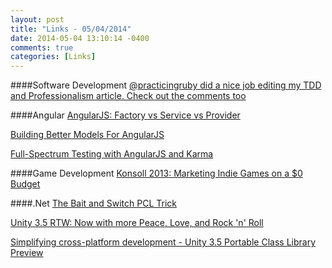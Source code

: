 ```yaml
---
layout: post
title: "Links - 05/04/2014"
date: 2014-05-04 13:10:14 -0400
comments: true
categories: [Links]
---
```

####Software Development
[@practicingruby did a nice job editing my TDD and Professionalism article.  Check out the comments too](https://gist.github.com/sandal/1c6c7ec0d7603775ed17)

####Angular
[AngularJS: Factory vs Service vs Provider](http://tylermcginnis.com/angularjs-factory-vs-service-vs-provider/)

[Building Better Models For AngularJS](http://odetocode.com/blogs/scott/archive/2014/03/17/building-better-models-for-angularjs.aspx)

[Full-Spectrum Testing with AngularJS and Karma](http://www.yearofmoo.com/2013/01/full-spectrum-testing-with-angularjs-and-karma.html)

####Game Development
[Konsoll 2013: Marketing Indie Games on a $0 Budget](https://www.youtube.com/watch?v=SkEQtMP2CuA#t=102)

####.Net
[The Bait and Switch PCL Trick](http://log.paulbetts.org/the-bait-and-switch-pcl-trick/)

[Unity 3.5 RTW: Now with more Peace, Love, and Rock 'n' Roll](http://blogs.msdn.com/b/agile/archive/2014/04/21/unity-3-5-rtw-now-with-more-peace-love-and-rock-n-roll.aspx)

[Simplifying cross-platform development - Unity 3.5 Portable Class Library Preview](http://blogs.msdn.com/b/agile/archive/2014/04/10/simplifying-cross-platform-development-unity-3-5-portable-class-library-preview.aspx)


